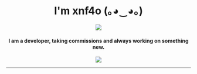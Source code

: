 
<h1 align="center">I'm xnf4o (｡◕‿◕｡)</h1> 
<p align="center">
    <img style="text-align: center" src="hhttps://discord.c99.nl/widget/theme-4/545117606542311426.png">
</p>

<h4 align="center">I am a developer, taking commissions and always working on something new.<br></h4>

<p align="center">
    <img align="center" src="https://github-readme-stats.vercel.app/api?username=xnf4o&show_icons=true&theme=synthwave">
</p>
<hr>

<!--
**xnf4o/xnf4o** is a ✨ _special_ ✨ repository because its `README.md` (this file) appears on your GitHub profile.

Here are some ideas to get you started:

- 🔭 I’m currently working on ...
- 🌱 I’m currently learning ...
- 👯 I’m looking to collaborate on ...
- 🤔 I’m looking for help with ...
- 💬 Ask me about ...
- 📫 How to reach me: ...
- 😄 Pronouns: ...
- ⚡ Fun fact: ...
-->
